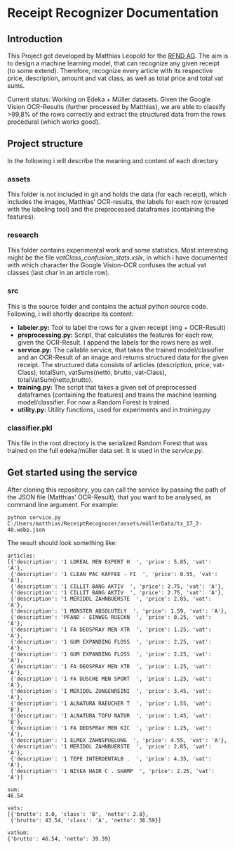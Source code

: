 # Receipt Recognizer Documentation
## Introduction
This Project got developed by Matthias Leopold for the [RFND AG](http://rfnd.com/).
The aim is to design a machine learning model, that can recognize any given receipt (to some extend). Therefore, recognize every article with its respective price, description, amount and vat class, as well as total price and total vat sums.

Current status: Working on Edeka + Müller datasets. Given the Google Vision OCR-Results (further processed by Matthias), we are able to classify >99,8% of the rows correctly and extract the structured data from the rows procedural (which works good).

## Project structure
In the following i will describe the meaning and content of each directory
### assets
This folder is not included in git and holds the data (for each receipt), which includes the images, Matthias' OCR-results, the labels for each row (created with the labeling tool) and the preprocessed dataframes (containing the features).
### research
This folder contains experimental work and some statistics. Most interesting might be the file *vatClass_confusion_stats.xslx*, in which i have documented with which character the Google Vision-OCR confuses the actual vat classes (last char in an article row). 
### src
This is the source folder and contains the actual python source code. Following, i will shortly descripe its content:
* **labeler.py:** Tool to label the rows for a given receipt (img + OCR-Result)
* **preprocessing.py:** Script, that calculates the features for each row, given the OCR-Result. I append the labels for the rows here as well.
* **service.py:** The callable service, that takes the trained model/classifier and an OCR-Result of an image and returns structured data for the given receipt. The structured data consists of articles (description, price, vat-Class), totalSum, vatSums(netto, brutto, vat-Class), totalVatSum(netto,brutto).
* **training.py:** The script that takes a given set of preprocessed dataframes (containing the features) and trains the machine learning model/classifier. For now a Random Forest is trained.
* **utility.py:** Utility functions, used for experiments and in *training.py*
### classifier.pkl
This file in the root directory is the serialized Random Forest that was trained on the full edeka/müller data set. It is used in the *service.py*.

## Get started using the service
After cloning this repository, you can call the service by passing the path of the JSON file (Matthias' OCR-Result), that you want to be analysed, as command line argument. For example:
```
python service.py C:/Users/matthias/ReceiptRecognozer/assets/müllerData/tx_17_2-40.webp.json
```
The result should look something like:
```
articles:
[{'description': '1 LOREAL MEN EXPERT H  ', 'price': 5.85, 'vat': 'A'},
 {'description': '1 CLEAN PAC KAFFEE - FI  ', 'price': 0.55, 'vat': 'A'},
 {'description': '1 CILLIT BANG AKTIV  ', 'price': 2.75, 'vat': 'A'},
 {'description': '1 CILLIT BANG AKTIV  ', 'price': 2.75, 'vat': 'A'},
 {'description': '1 MERIDOL ZAHNBUERSTE  ', 'price': 2.85, 'vat': 'A'},
 {'description': '1 MONSTER ABSOLUTELY  ', 'price': 1.59, 'vat': 'A'},
 {'description': 'PFAND - EINWEG RUECKN  ', 'price': 0.25, 'vat': 'A'},
 {'description': '1 FA DEOSPRAY MEN XTR  ', 'price': 1.25, 'vat': 'A'},
 {'description': '1 GUM EXPANDING FLOSS  ', 'price': 2.25, 'vat': 'A'},
 {'description': '1 GUM EXPANDING FLOSS  ', 'price': 2.25, 'vat': 'A'},
 {'description': '1 FA DEOSPRAY MEN XTR  ', 'price': 1.25, 'vat': 'A'},
 {'description': '1 FA DUSCHE MEN SPORT  ', 'price': 1.25, 'vat': 'A'},
 {'description': 'I MERIDOL ZUNGENREINI  ', 'price': 3.45, 'vat': 'A'},
 {'description': '1 ALNATURA RAEUCHER T  ', 'price': 1.55, 'vat': 'B'},
 {'description': '1 ALNATURA TOFU NATUR  ', 'price': 1.45, 'vat': 'B'},
 {'description': '1 FA DEOSPRAY MEN KIC  ', 'price': 1.25, 'vat': 'A'},
 {'description': '1 ELMEX ZAHNSPUELUNG  ', 'price': 4.55, 'vat': 'A'},
 {'description': '1 MERIDOL ZAHNBUERSTE  ', 'price': 2.85, 'vat': 'A'},
 {'description': '1 TEPE INTERDENTALB .  ', 'price': 4.35, 'vat': 'A'},
 {'description': '1 NIVEA HAIR C . SHAMP  ', 'price': 2.25, 'vat': 'A'}]

sum:
46.54

vats:
[{'brutto': 3.0, 'class': 'B', 'netto': 2.8},
 {'brutto': 43.54, 'class': 'A', 'netto': 36.59}]

vatSum:
{'brutto': 46.54, 'netto': 39.39}

```
